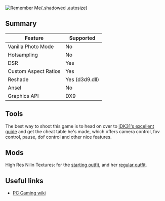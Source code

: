 ![Remember Me](\Images\remember_me.png "Shot by Otis_Inf"){.shadowed .autosize}

## Summary

Feature | Supported
--|--
Vanilla Photo Mode | No
Hotsampling | No
DSR | Yes
Custom Aspect Ratios | Yes
Reshade | Yes (d3d9.dll)
Ansel | No
Graphics API | DX9

## Tools

The best way to shoot this game is to head on over to [IDK31's excellent guide](https://steamcommunity.com/sharedfiles/filedetails/?id=662482735) and get the cheat table
he's made, which offers camera control, fov control, pause, dof control and other nice features. 

## Mods

High Res Nilin Textures: for the [starting outfit](https://www.nexusmods.com/rememberme/mods/1), and her 
[regular outfit](https://www.nexusmods.com/rememberme/mods/5). 

## Useful links

* [PC Gaming wiki](https://www.pcgamingwiki.com/wiki/Remember_Me)
